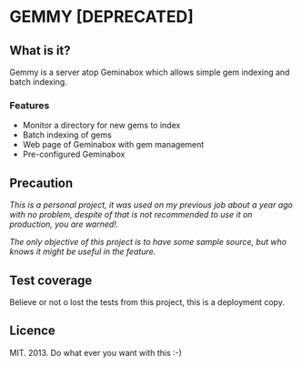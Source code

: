 # GEMMY [DEPRECATED]

## What is it?

Gemmy is a server atop Geminabox which allows simple gem indexing and batch indexing.

### Features

- Monitor a directory for new gems to index
- Batch indexing of gems
- Web page of Geminabox with gem management
- Pre-configured Geminabox

## Precaution
*This is a personal project, it was used on my previous job about a year ago with no problem, despite of that is not recommended to use it on production, you are warned!.*

*The only objective of this project is to have some sample source, but who knows it might be useful in the feature.*

## Test coverage
Believe or not o lost the tests from this project, this is a deployment copy.

## Licence
MIT. 2013. Do what ever you want with this :-)

